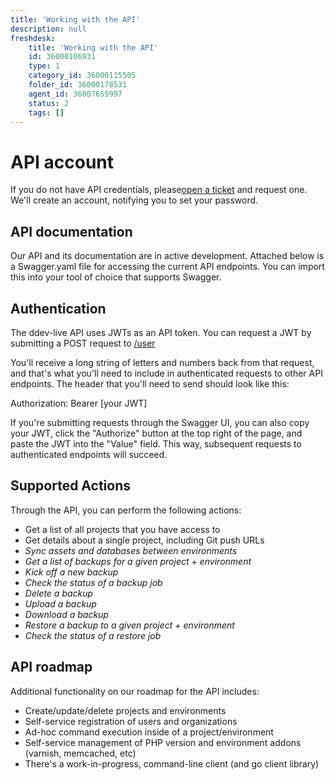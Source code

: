 ```yaml
---
title: 'Working with the API'
description: null
freshdesk:
    title: 'Working with the API'
    id: 36000106931
    type: 1
    category_id: 36000115505
    folder_id: 36000178531
    agent_id: 36007655997
    status: 2
    tags: []
---
```


# API account

If you do not have API credentials, please[open a ticket](<https://support.drud.com/support/tickets/new>) and request one. We'll create an account, notifying you to set your password.

## API documentation

Our API and its documentation are in active development. Attached below is a Swagger.yaml file for accessing the current API endpoints. You can import this into your tool of choice that supports Swagger.

## Authentication

The ddev-live API uses JWTs as an API token. You can request a JWT by submitting a POST request to [/user](<https://api.ddev-live.drud.io/docs/#/auth/login>)

You'll receive a long string of letters and numbers back from that request, and that's what you'll need to include in authenticated requests to other API endpoints. The header that you'll need to send should look like this:

Authorization: Bearer [your JWT]

If you're submitting requests through the Swagger UI, you can also copy your JWT, click the "Authorize" button at the top right of the page, and paste the JWT into the "Value" field. This way, subsequent requests to authenticated endpoints will succeed.

## Supported Actions

Through the API, you can perform the following actions:

- Get a list of all projects that you have access to
- Get details about a single project, including Git push URLs
- *Sync assets and databases between environments*
- *Get a list of backups for a given project + environment*
- *Kick off a new backup*
- *Check the status of a backup job*
- *Delete a backup*
- *Upload a backup*
- *Download a backup*
- *Restore a backup to a given project + environment*
- *Check the status of a restore job*

## API roadmap

Additional functionality on our roadmap for the API includes:

- Create/update/delete projects and environments
- Self-service registration of users and organizations
- Ad-hoc command execution inside of a project/environment
- Self-service management of PHP version and environment addons (varnish, memcached, etc)
- There's a work-in-progress, command-line client (and go client library)


